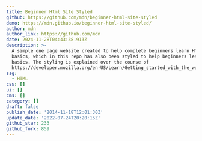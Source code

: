 ```yaml
---
title: Beginner Html Site Styled
github: https://github.com/mdn/beginner-html-site-styled
demo: https://mdn.github.io/beginner-html-site-styled/
author: mdn
author_link: https://github.com/mdn
date: 2024-11-28T04:43:38.913Z
description: >-
  A simple one page website created to help complete beginners learn HTML
  basics, which in this repo has also been styled to help beginners learn CSS
  basics. The styling is explained over the course of
  https://developer.mozilla.org/en-US/Learn/Getting_started_with_the_web/CSS_basics.
ssg:
  - HTML
css: []
ui: []
cms: []
category: []
draft: false
publish_date: '2014-11-18T12:01:30Z'
update_date: '2022-07-24T20:20:15Z'
github_star: 233
github_fork: 859
---
```

